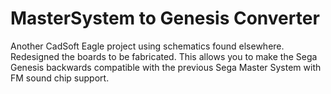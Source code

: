 # MasterSystem to Genesis Converter
 
Another CadSoft Eagle project using schematics found elsewhere.  Redesigned the boards to be fabricated.  This allows you to make the Sega Genesis backwards compatible with the previous Sega Master System with FM sound chip support.